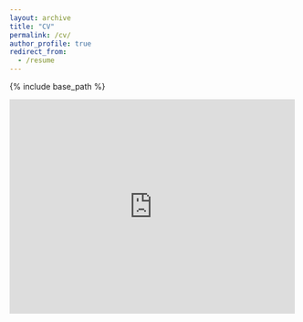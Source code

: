 ```yaml
---
layout: archive
title: "CV"
permalink: /cv/
author_profile: true
redirect_from:
  - /resume
---
```


{% include base_path %}

<embed src="https://drive.google.com/viewerng/
viewer?embedded=true&url=http://https://nkondapa.github.io/files/nkondapa_cv_nov_2022" width="500" height="375">
